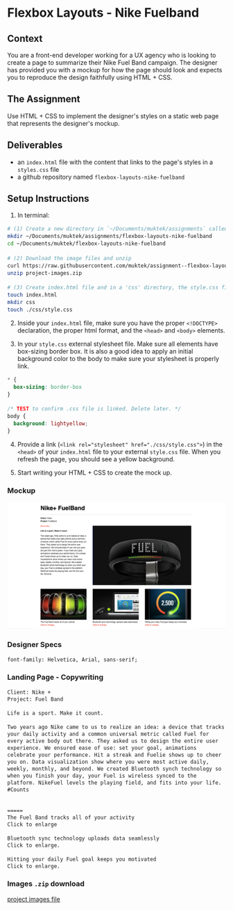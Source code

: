# Flexbox Layouts - Nike Fuelband

## Context

You are a front-end developer working for a UX agency who is looking to create a page to summarize their Nike Fuel Band campaign. The designer has provided you with a mockup for how the page should look and expects you to reproduce the design faithfully using HTML + CSS.

## The Assignment

Use HTML + CSS to implement the designer's styles on a static web page that represents the designer's mockup.

## Deliverables
- an `index.html` file with the content that links to the page's styles in a `styles.css` file
- a github repository named `flexbox-layouts-nike-fuelband`


## Setup Instructions
1. In terminal:
  ```sh
  # (1) Create a new directory in `~/Documents/muktek/assignments` called `flexbox-layouts-nike-fuelband` and cd into the project directory
  mkdir ~/Documents/muktek/assignments/flexbox-layouts-nike-fuelband
  cd ~/Documents/muktek/flexbox-layouts-nike-fuelband

  # (2) Download the image files and unzip
  curl https://raw.githubusercontent.com/muktek/assignment--flexbox-layout-nike-fuelband/master/project-images.zip > project-images.zip
  unzip project-images.zip

  # (3) Create index.html file and in a 'css' directory, the style.css file
  touch index.html
  mkdir css
  touch ./css/style.css
  ```

2. Inside your `index.html` file, make sure you have the proper `<!DOCTYPE>` declaration, the proper html format, and the `<head>` and `<body>` elements.

3. In your `style.css` external stylesheet file. Make sure all elements have box-sizing border box. It is also a good idea to apply an initial background color to the body to make sure your stylesheet is properly link.

  ```css
  * {
    box-sizing: border-box
  }

  /* TEST to confirm .css file is linked. Delete later. */
  body {
    background: lightyellow;
  }
  ```

4. Provide a link (`<link rel="stylesheet" href="./css/style.css">`) in the `<head>` of your `index.html` file to your external `style.css` file. When you refresh the page, you should see a yellow background.

5. Start writing your HTML + CSS to create the mock up.


### Mockup
![nike flexband layout](./mockups/nike-flexband-layout.png)


### Designer Specs
```
font-family: Helvetica, Arial, sans-serif;
```


### Landing Page - Copywriting
```
Client: Nike +
Project: Fuel Band

Life is a sport. Make it count.

Two years ago Nike came to us to realize an idea: a device that tracks your daily activity and a common universal metric called Fuel for every active body out there. They asked us to design the entire user experience. We ensured ease of use: set your goal, animations celebrate your performance. Hit a streak and Fuelie shows up to cheer you on. Data visualization show where you were most active daily, weekly, monthly, and beyond. We created Bluetooth synch technology so when you finish your day, your Fuel is wireless synced to the platform. NikeFuel levels the playing field, and fits into your life. #Counts


=====
The Fuel Band tracks all of your activity
Click to enlarge

Bluetooth sync technology uploads data seamlessly
Click to enlarge.

Hitting your daily Fuel goal keeps you motivated
Click to enlarge.
```

### Images `.zip` download
[project images file](./project-images.zip)
